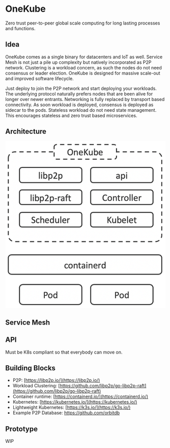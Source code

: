 # OneKube
Zero trust peer-to-peer global scale computing for long lasting processes and functions.

## Idea
OneKube comes as a single binary for datacenters and IoT as well. Service Mesh is not just a pile up complexity but natively incorporated as P2P network. Clustering is a workload concern, as such the nodes do not need consensus or leader election. OneKube is designed for massive scale-out and improved software lifecycle.

Just deploy to join the P2P network and start deploying your workloads. The underlying protocol naturally prefers nodes that are been alive for longer over newer entrants. Networking is fully replaced by transport based connectivity. As soon workload is deployed, consensus is deployed as sidecar to the pods. Stateless workload do not need state management. This encourages stateless and zero trust based microservices.

## Architecture

![OneKube Binary](OneKube.png)

## Service Mesh


## API
Must be K8s compliant so that everybody can move on.

## Building Blocks
* P2P: [https://libp2p.io/](https://libp2p.io/)
* Workload Clustering: [https://github.com/libp2p/go-libp2p-raft](https://github.com/libp2p/go-libp2p-raft)
* Container runtime: [https://containerd.io/](https://containerd.io/)
* Kubernetes: [https://kubernetes.io/](https://kubernetes.io/)
* Lightweight Kubernetes: [https://k3s.io/](https://k3s.io/)
* Example P2P Database: https://github.com/orbitdb

## Prototype
WIP
